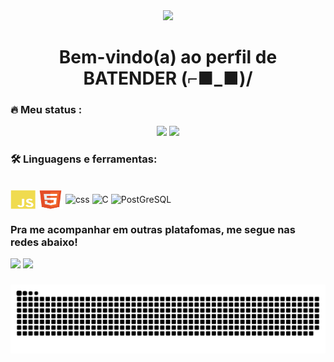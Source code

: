 <div align="center">
 <img height="200" src="https://github.com/BATENDER/BATENDER/assets/65036435/53b2a0cc-c9b9-45c9-a68b-c7519b32a8bb" />
</div>

<h1 align="center">Bem-vindo(a) ao perfil de BATENDER (⌐■_■)/</h1>

###

<h3>🔥 Meu status :</h3>

 <div align="center">
   <img height="180em" src="https://github-readme-stats.vercel.app/api?username=BATENDER&show_icons=true&theme=radical&include_all_commits=true&count_private=true"/>
   <img height="180em" src="https://github-readme-stats.vercel.app/api/top-langs/?username=BATENDER&layout=compact&langs_count=6&theme=tokyonight"/>
</div>

###

<h3>🛠 Linguagens e ferramentas:</h3>

<div style="display: inline_block"><br>
  <img align="center" alt="Js" height="30" width="40" src="https://raw.githubusercontent.com/devicons/devicon/master/icons/javascript/javascript-plain.svg">
  <img align="center" alt="HTML" height="30" width="40" src="https://raw.githubusercontent.com/devicons/devicon/master/icons/html5/html5-original.svg">
  <img align="center" alt="css" height="30" width="40" src="https://cdn.jsdelivr.net/gh/devicons/devicon/icons/css3/css3-original.svg">
  <img align="center" alt="C" height="30" width="40" src="https://cdn.jsdelivr.net/gh/devicons/devicon/icons/c/c-plain.svg">
  <img align="center" alt="PostGreSQL" height="30" width="40" src="https://cdn.jsdelivr.net/gh/devicons/devicon/icons/postgresql/postgresql-original.svg">
</div>
 
###
 
  ### Pra me acompanhar em outras platafomas, me segue nas redes abaixo!
 
<div> 
  <a href="https://www.youtube.com/channel/UCwJPO38dm3KklATUrXhTNjw" target="_blank"><img src="https://img.shields.io/badge/YouTube-FF0000?style=for-the-badge&logo=youtube&logoColor=white" target="_blank"></a>
  <!-- <a href="" target="_blank"><img src="https://img.shields.io/badge/-Instagram-%23E4405F?style=for-the-badge&logo=instagram&logoColor=white" target="_blank"></a> 
  <a href="" target="_blank"><img src="https://img.shields.io/badge/Discord-7289DA?style=for-the-badge&logo=discord&logoColor=white" target="_blank"></a> 
  <a href="" target="_blank"><img src="https://img.shields.io/badge/-LinkedIn-%230077B5?style=for-the-badge&logo=linkedin&logoColor=white" target="_blank"></a> -->
  <a href = "mailto:vinicius.torres.san@gmail.com"><img src="https://img.shields.io/badge/-Gmail-%23333?style=for-the-badge&logo=gmail&logoColor=white" target="_blank"></a>
</div>

###

<img src="https://raw.githubusercontent.com/BATENDER/BATENDER/output/snake.svg" alt="Snake animation" />
